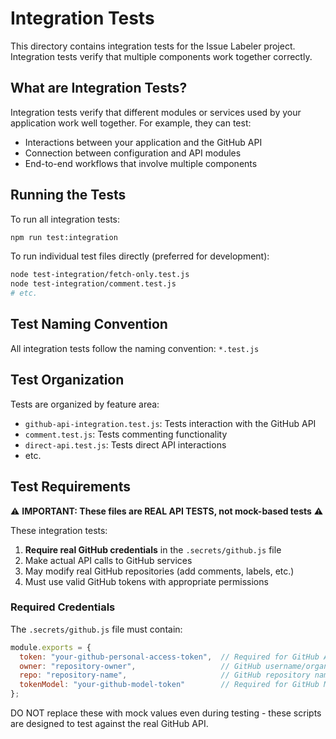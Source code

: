 # Integration Tests

This directory contains integration tests for the Issue Labeler project. Integration tests verify that multiple components work together correctly.

## What are Integration Tests?

Integration tests verify that different modules or services used by your application work well together. For example, they can test:

- Interactions between your application and the GitHub API
- Connection between configuration and API modules
- End-to-end workflows that involve multiple components

## Running the Tests

To run all integration tests:

```bash
npm run test:integration
```

To run individual test files directly (preferred for development):

```bash
node test-integration/fetch-only.test.js
node test-integration/comment.test.js
# etc.
```

## Test Naming Convention

All integration tests follow the naming convention: `*.test.js`

## Test Organization

Tests are organized by feature area:

- `github-api-integration.test.js`: Tests interaction with the GitHub API
- `comment.test.js`: Tests commenting functionality
- `direct-api.test.js`: Tests direct API interactions
- etc.

## Test Requirements

⚠️ **IMPORTANT: These files are REAL API TESTS, not mock-based tests** ⚠️

These integration tests:

1. **Require real GitHub credentials** in the `.secrets/github.js` file
2. Make actual API calls to GitHub services
3. May modify real GitHub repositories (add comments, labels, etc.)
4. Must use valid GitHub tokens with appropriate permissions

### Required Credentials

The `.secrets/github.js` file must contain:

```javascript
module.exports = {
  token: "your-github-personal-access-token",  // Required for GitHub API
  owner: "repository-owner",                   // GitHub username/organization
  repo: "repository-name",                     // GitHub repository name
  tokenModel: "your-github-model-token"        // Required for GitHub Models API
};
```

DO NOT replace these with mock values even during testing - these scripts are designed to test against the real GitHub API.
